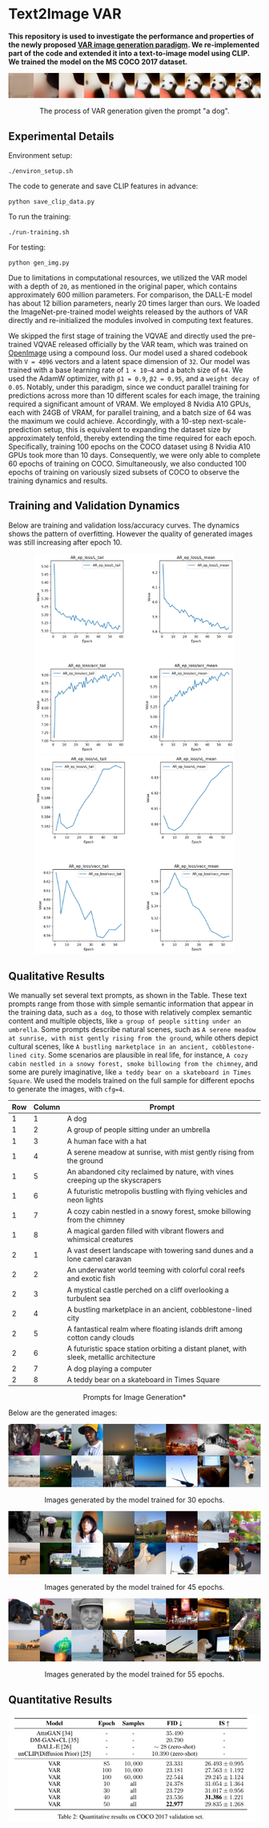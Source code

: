 # Text2Image VAR

**This repository is used to investigate the performance and properties of the newly proposed [VAR image generation paradigm](https://github.com/FoundationVision/VAR). We re-implemented part of the code and extended it into a text-to-image model using CLIP. We trained the model on the MS COCO 2017 dataset.**


<div style="text-align: center;">

<img src="./generated_imgs/var_process.png" alt="Training Dynamics" >

The process of VAR generation given the prompt "a dog".

</div>

## Experimental Details

Environment setup:
```shell
./environ_setup.sh
```


The code to generate and save CLIP features in advance:
```shell
python save_clip_data.py
```

To run the training:
```shell
./run-training.sh
```

For testing:
```shell
python gen_img.py
```



Due to limitations in computational resources, we utilized the VAR model with a depth of ``20``, as mentioned in the original paper, which contains approximately 600 million parameters. For comparison, the DALL-E model has about 12 billion parameters, nearly 20 times larger than ours. We loaded the ImageNet-pre-trained model weights released by the authors of VAR directly and re-initialized the modules involved in computing text features.

We skipped the first stage of training the VQVAE and directly used the pre-trained VQVAE released officially by the VAR team, which was trained on [OpenImage](https://storage.googleapis.com/openimages/web/index.html) using a compound loss. Our model
used a shared codebook with ``V = 4096`` vectors and a latent space dimension of ``32``.
Our model was trained with a base learning rate of ``1 × 10−4`` and a batch size of ``64``. We used the AdamW optimizer, with ``β1 = 0.9``, ``β2 = 0.95``, and a ``weight decay of 0.05``. Notably, under this paradigm, since we conduct parallel training for predictions across more than 10 different scales for each image, the training required a significant amount of VRAM. We employed 8 Nvidia A10 GPUs, each with 24GB of VRAM, for parallel training, and a batch size of 64 was the maximum we could achieve. Accordingly, with a 10-step next-scale-prediction setup, this is equivalent to expanding the dataset size by approximately tenfold, thereby extending the time required for each epoch. Specifically, training 100 epochs on the COCO dataset using 8 Nvidia A10 GPUs took
more than 10 days. Consequently, we were only able to complete 60 epochs of training on COCO. Simultaneously, we also conducted 100 epochs of training on variously sized subsets of COCO to observe the training dynamics and results.

## Training and Validation Dynamics
Below are training and validation loss/accuracy curves. The dynamics shows the pattern of overfitting. However the quality of generated images was still increasing after epoch 10.


<div style="text-align: center;">

<img src="./generated_imgs/train_dyn.png" alt="Training Dynamics" width="400">

</div>

<div style="text-align: center;">

<img src="./generated_imgs/val_dyn.png" alt="Validation Dynamics" width="400">

</div>

## Qualitative Results
We manually set several text prompts, as shown in the Table. These text prompts range
from those with simple semantic information that appear in the training data, such as ``a dog``, to those with relatively complex semantic content and multiple objects, like ``a group of people sitting under an umbrella``. Some prompts describe natural scenes, such as ``A serene meadow at sunrise, with mist gently rising from the ground``, while others depict cultural scenes, like ``A bustling marketplace in an ancient, cobblestone-lined city``. Some scenarios are plausible in real life, for instance, ``A cozy cabin nestled in a snowy forest, smoke billowing from the chimney``, and some are purely imaginative, like ``a teddy bear on a skateboard in Times Square``. We used the models trained on the full sample for different epochs to generate the images, with ``cfg=4``.

| Row | Column | Prompt                                                                                              |
|-----|--------|-----------------------------------------------------------------------------------------------------|
| 1   | 1      | A dog                                                                                               |
| 1   | 2      | A group of people sitting under an umbrella                                                          |
| 1   | 3      | A human face with a hat                                                                             |
| 1   | 4      | A serene meadow at sunrise, with mist gently rising from the ground                                 |
| 1   | 5      | An abandoned city reclaimed by nature, with vines creeping up the skyscrapers                       |
| 1   | 6      | A futuristic metropolis bustling with flying vehicles and neon lights                               |
| 1   | 7      | A cozy cabin nestled in a snowy forest, smoke billowing from the chimney                            |
| 1   | 8      | A magical garden filled with vibrant flowers and whimsical creatures                                |
| 2   | 1      | A vast desert landscape with towering sand dunes and a lone camel caravan                           |
| 2   | 2      | An underwater world teeming with colorful coral reefs and exotic fish                               |
| 2   | 3      | A mystical castle perched on a cliff overlooking a turbulent sea                                    |
| 2   | 4      | A bustling marketplace in an ancient, cobblestone-lined city                                        |
| 2   | 5      | A fantastical realm where floating islands drift among cotton candy clouds                          |
| 2   | 6      | A futuristic space station orbiting a distant planet, with sleek, metallic architecture             |
| 2   | 7      | A dog playing a computer                                                                            |
| 2   | 8      | A teddy bear on a skateboard in Times Square                                                        |

<div style="text-align: center;">
Prompts for Image Generation*
</div>

Below are the generated images:

<div style="text-align: center;">

<img src="./generated_imgs/ep30_seed1103_cfg3.5.png" alt="Generated Images Epoch = 30" >

Images generated by the model trained for 30 epochs.

</div>

<div style="text-align: center;">

<img src="./generated_imgs/ep45_seed1103_cfg3.5.png" alt="Generated Images Epoch = 45" >

Images generated by the model trained for 45 epochs.

</div>

<div style="text-align: center;">

<img src="./generated_imgs/ep55_seed105_cfg4.png" alt="Generated Images Epoch = 55" >

Images generated by the model trained for 55 epochs.

</div>

## Quantitative Results

<div style="text-align: center;">

<img src="./generated_imgs/var.png" alt="Generated Images Epoch = 55" >

</div>









